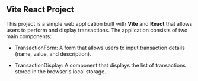 ## Vite React Project
This project is a simple web application built with **Vite** and **React** that allows users to perform and display transactions. The application consists of two main components:

- TransactionForm: A form that allows users to input transaction details (name, value, and description).

- TransactionDisplay: A component that displays the list of transactions stored in the browser's local storage.